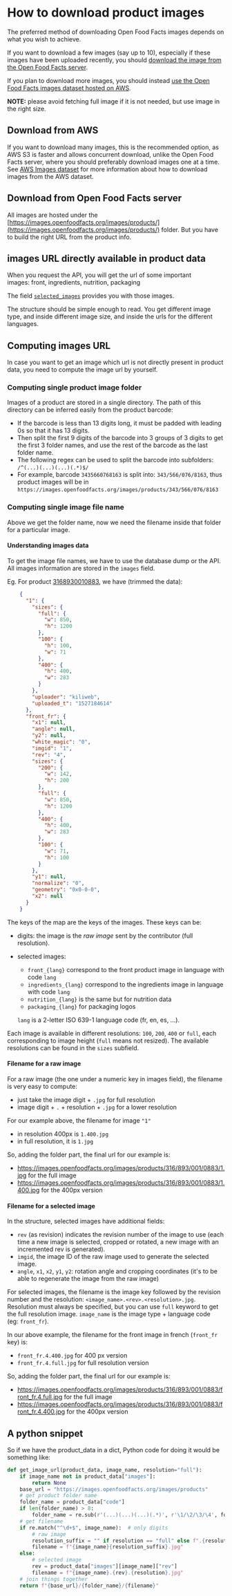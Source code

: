 # How to download product images

The preferred method of downloading Open Food Facts images depends on what you
wish to achieve.

If you want to download a few images (say up to 10), especially if these images
have been uploaded recently, you should [download the image from the Open Food
Facts
server](./how-to-download-images.md#download-from-open-food-facts-server).

If you plan to download more images, you should instead
[use the Open Food Facts images dataset hosted on
AWS](./how-to-download-images.md#download-from-aws).

**NOTE:** please avoid fetching full image if it is not needed, but use image in the right size.

## Download from AWS

If you want to download many images, this is the recommended
option, as AWS S3 is faster and allows concurrent download, unlike the
Open Food Facts server, where you should preferably download images one at a
time. See [AWS Images dataset](./aws-images-dataset.md) for more information
about how to download images from the AWS dataset.

## Download from Open Food Facts server

All images are hosted under the
[https://images.openfoodfacts.org/images/products/](https://images.openfoodfacts.org/images/products/) folder. 
But you have to build the right URL from the product info.

## images URL directly available in product data

When you request the API, you will get the url of some important images: front, ingredients, nutrition, packaging

The field [`selected_images`](https://openfoodfacts.github.io/openfoodfacts-server/api/ref-v2/#cmp--schemas-product-images) provides you with those images.

The structure should be simple enough to read. You get different image type, and inside different image size, and inside the urls for the different languages.

## Computing images URL

In case you want to get an image which url is not directly present in product data, you need to compute the image url by yourself.

### Computing single product image folder

Images of a product are stored in a single directory. The path of this directory can be inferred easily from the product barcode:

* If the barcode is less than 13 digits long, it must be padded with leading 0s so that it has 13 digits.
* Then split the first 9 digits of the barcode into 3 groups of 3 digits to get the first 3 folder names, and use the rest of the barcode as the last folder name.
* The following regex can be used to split the barcode into subfolders: `/^(...)(...)(...)(.*)$/`
* For example, barcode `3435660768163` is split into: `343/566/076/8163`, thus product images will be in `https://images.openfoodfacts.org/images/products/343/566/076/8163`

### Computing single image file name

Above we get the folder name, now we need the filename inside that folder for a particular image.

#### Understanding images data

To get the image file names, we have to use the database dump or the API. 
All images information are stored in the `images` field. 

Eg. For product [3168930010883](https://world.openfoodfacts.org/api/v2/product/3168930010883.json),
we have (trimmed the data):

```json
    {
      "1": {
        "sizes": {
          "full": {
            "w": 850,
            "h": 1200
          },
          "100": {
            "h": 100,
            "w": 71
          },
          "400": {
            "h": 400,
            "w": 283
          }
        },
        "uploader": "kiliweb",
        "uploaded_t": "1527184614"
      },
      "front_fr": {
        "x1": null,
        "angle": null,
        "y2": null,
        "white_magic": "0",
        "imgid": "1",
        "rev": "4",
        "sizes": {
          "200": {
            "w": 142,
            "h": 200
          },
          "full": {
            "w": 850,
            "h": 1200
          },
          "400": {
            "h": 400,
            "w": 283
          },
          "100": {
            "w": 71,
            "h": 100
          }
        },
        "y1": null,
        "normalize": "0",
        "geometry": "0x0-0-0",
        "x2": null
      }
    }
```

The keys of the map are the keys of the images. These keys can be:

-   digits: the image is the *raw image* sent by the contributor (full resolution).
-   selected images:
    * `front_{lang}` correspond to the front product image in language with code `lang`
    * `ingredients_{lang}` correspond to the ingredients image in language with code `lang`
    * `nutrition_{lang}` is the same but for nutrition data
    * `packaging_{lang}` for packaging logos

    `lang` is a 2-letter ISO 639-1 language code (fr, en, es, …).

Each image is available in different resolutions: 
`100`, `200`, `400` or `full`, each corresponding to image height (`full` means not resized).
The available resolutions can be found in the `sizes` subfield.

#### Filename for a raw image

For a raw image (the one under a numeric key in images field), 
the filename is very easy to compute: 
* just take the image digit + `.jpg` for full resolution
* image digit + `.` + resolution + `.jpg` for a lower resolution

For our example above, the filename for image `"1"`
* in resolution 400px is `1.400.jpg`
* in full resolution, it is `1.jpg`

So, adding the folder part, the final url for our example is: 
* https://images.openfoodfacts.org/images/products/316/893/001/0883/1.jpg for the full image
* https://images.openfoodfacts.org/images/products/316/893/001/0883/1.400.jpg for the 400px version

#### Filename for a selected image

In the structure, selected images have additional fields:

-   `rev` (as revision) indicates the revision number of the image to use (each
    time a new image is selected, cropped or rotated, a new image with an
    incremented rev is generated).
-   `imgid`, the image ID of the raw image used to generate the selected image.
-   `angle`, `x1`, `x2`, `y1`, `y2`: rotation angle and cropping coordinates (it's to be able to regenerate the image from the raw image)

For selected images, the filename is the image key followed by the revision number and the resolution: `<image_name>.<rev>.<resolution>.jpg`.
Resolution must always be specified, but you can use `full` keyword to get the full resolution image.
`image_name` is the image type + language code (eg: `front_fr`).

In our above example, the filename for the front image in french (`front_fr` key) is:
* `front_fr.4.400.jpg` for 400 px version
* `front_fr.4.full.jpg` for full resolution version

So, adding the folder part, the final url for our example is: 
* https://images.openfoodfacts.org/images/products/316/893/001/0883/front_fr.4.full.jpg for the full image
* https://images.openfoodfacts.org/images/products/316/893/001/0883/front_fr.4.400.jpg for the 400px version

## A python snippet

So if we have the product_data in a dict, Python code for doing it would be something like:

```python
def get_image_url(product_data, image_name, resolution="full"):
    if image_name not in product_data["images"]:
        return None
    base_url = "https://images.openfoodfacts.org/images/products"
    # get product folder name
    folder_name = product_data["code"]
    if len(folder_name) > 8:
        folder_name = re.sub(r'(...)(...)(...)(.*)', r'\1/\2/\3/\4', folder_name)
    # get filename
    if re.match("^\d+$", image_name):  # only digits
        # raw image
        resolution_suffix = "" if resolution == "full" else f".{resolution}"
        filename = f"{image_name}{resolution_suffix}.jpg"
    else:
        # selected image
        rev = product_data["images"][image_name]["rev"]
        filename = f"{image_name}.{rev}.{resolution}.jpg"
    # join things together
    return f"{base_url}/{folder_name}/{filename}"
```